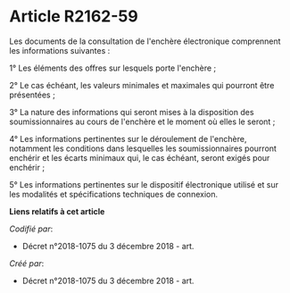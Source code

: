 # Article R2162-59

Les documents de la consultation de l'enchère électronique comprennent les informations suivantes :

1° Les éléments des offres sur lesquels porte l'enchère ;

2° Le cas échéant, les valeurs minimales et maximales qui pourront être présentées ;

3° La nature des informations qui seront mises à la disposition des soumissionnaires au cours de l'enchère et le moment où
elles le seront ;

4° Les informations pertinentes sur le déroulement de l'enchère, notamment les conditions dans lesquelles les
soumissionnaires pourront enchérir et les écarts minimaux qui, le cas échéant, seront exigés pour enchérir ;

5° Les informations pertinentes sur le dispositif électronique utilisé et sur les modalités et spécifications techniques de
connexion.

**Liens relatifs à cet article**

_Codifié par_:

  - Décret n°2018-1075 du 3 décembre 2018 - art.

_Créé par_:

  - Décret n°2018-1075 du 3 décembre 2018 - art.
